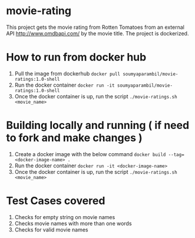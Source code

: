# movie-rating

This project gets the movie rating from Rotten Tomatoes from an external API http://www.omdbapi.com/ by the movie title. The project is dockerized.

# How to run from docker hub
1. Pull the image from dockerhub `docker pull soumyaparambil/movie-ratings:1.0-shell`
2. Run the docker container `docker run -it soumyaparambil/movie-ratings:1.0-shell`
3. Once the docker container is up, run the script `./movie-ratings.sh <movie_name>`

# Building locally and running ( if need to fork and make changes )
1. Create a docker image with the below command `docker build --tag=<docker-image-name> .`
2. Run the docker container `docker run -it <docker-image-name>`
3. Once the docker container is up, run the script `./movie-ratings.sh <movie_name>`


# Test Cases covered
1. Checks for empty string on movie names
2. Checks movie names with more than one words
3. Checks for valid movie names
